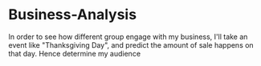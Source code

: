 # Business-Analysis
In order to see how different group engage with my business, I'll take an event like "Thanksgiving Day", and predict the amount of sale happens on that day. Hence determine my audience 
